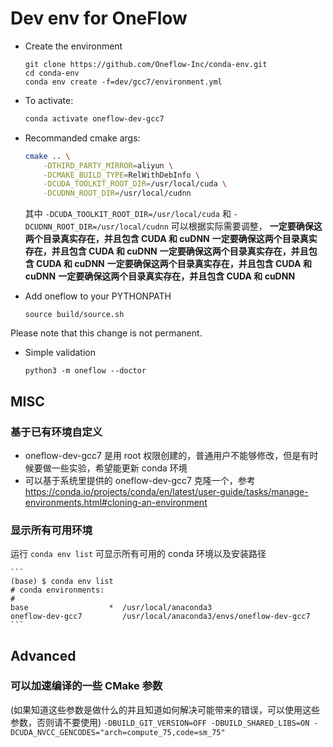 # Dev env for OneFlow

- Create the environment
    ```
    git clone https://github.com/Oneflow-Inc/conda-env.git
    cd conda-env
    conda env create -f=dev/gcc7/environment.yml
    ```

- To activate:
    ```bash
    conda activate oneflow-dev-gcc7
    ```

- Recommanded cmake args:
    ```bash
    cmake .. \
        -DTHIRD_PARTY_MIRROR=aliyun \
        -DCMAKE_BUILD_TYPE=RelWithDebInfo \
        -DCUDA_TOOLKIT_ROOT_DIR=/usr/local/cuda \
        -DCUDNN_ROOT_DIR=/usr/local/cudnn
    ```
    其中 `-DCUDA_TOOLKIT_ROOT_DIR=/usr/local/cuda` 和 `-DCUDNN_ROOT_DIR=/usr/local/cudnn` 可以根据实际需要调整，
    **一定要确保这两个目录真实存在，并且包含 CUDA 和 cuDNN**
    **一定要确保这两个目录真实存在，并且包含 CUDA 和 cuDNN**
    **一定要确保这两个目录真实存在，并且包含 CUDA 和 cuDNN**
    **一定要确保这两个目录真实存在，并且包含 CUDA 和 cuDNN**
    **一定要确保这两个目录真实存在，并且包含 CUDA 和 cuDNN**
- Add oneflow to your PYTHONPATH

    ```
    source build/source.sh
    ```

Please note that this change is not permanent.

- Simple validation

    ```
    python3 -m oneflow --doctor
    ```
## MISC
### 基于已有环境自定义
- oneflow-dev-gcc7 是用 root 权限创建的，普通用户不能够修改，但是有时候要做一些实验，希望能更新 conda 环境
- 可以基于系统里提供的 oneflow-dev-gcc7 克隆一个，参考 https://conda.io/projects/conda/en/latest/user-guide/tasks/manage-environments.html#cloning-an-environment

### 显示所有可用环境
运行 `conda env list` 可显示所有可用的 conda 环境以及安装路径

    ```
    (base) $ conda env list
    # conda environments:
    #
    base                  *  /usr/local/anaconda3
    oneflow-dev-gcc7         /usr/local/anaconda3/envs/oneflow-dev-gcc7
    ```

## Advanced
### 可以加速编译的一些 CMake 参数
(如果知道这些参数是做什么的并且知道如何解决可能带来的错误，可以使用这些参数，否则请不要使用)
    ```
    -DBUILD_GIT_VERSION=OFF -DBUILD_SHARED_LIBS=ON -DCUDA_NVCC_GENCODES="arch=compute_75,code=sm_75"
    ```
